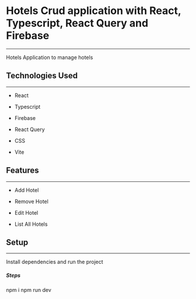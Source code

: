 <h1>Hotels Crud application with React, Typescript, React Query and Firebase</h1>
<hr><p>Hotels Application to manage hotels</p><h2>Technologies Used</h2>
<hr><ul>
<li>React</li>
</ul><ul>
<li>Typescript</li>
</ul><ul>
<li>Firebase</li>
</ul><ul>
<li>React Query</li>
</ul><ul>
<li>CSS</li>
</ul><ul>
<li>Vite</li>
</ul><h2>Features</h2>
<hr><ul>
<li>Add Hotel</li>
</ul><ul>
<li>Remove Hotel</li>
</ul><ul>
<li>Edit Hotel</li>
</ul><ul>
<li>List All Hotels</li>
</ul><h2>Setup</h2>
<hr><p>Install dependencies and run the project</p><h5>Steps</h5>
npm i
npm run dev